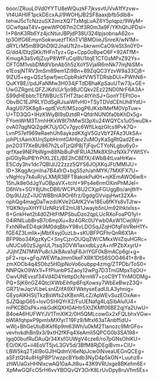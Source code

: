 boor/ZRuuL0Vd0YYTU8eWQuzkF7jkvsvtUVvA1fYzvw=
Vt4UAHllF1pckDEcxAJ/9WOHjJB2SF8aaxjbfb5dIb8=
tehwJ5cTcNzzuSX2imzXQ7TxMqLuAZ6Y5pIqpz/9WyM=
GCwfqaaT4V+gewWP067m2Ctf3R0m3a9F/YKhQhJPDsI=
I+P8nK3Rb6Yz4jcNturJBPjdP38U324lpjsobnaA62o=
tp3OIfG6EmynSokwuezfTKnTV1BMOiieJSnreX/wN1M=
dRYLrM5mB9QhD9l2JnaU1t2n+bkrwmCaO9/eSt3n0Y0=
G/dd4/DlzjSKk/fHFnTyz+Gp+Cpp0oBpeO6F+92ATfM=
KmugA3aSv6jZuyP8WfFuCqI8U1itqE1CTGsMPxZ92Ys=
OFTGM1vsbDMdlVbnAb5h5zXoY5VjalR6mNk77mjNiSM=
e1EosjNTRV3mSm89em1Zi9Bn+89ZqQC3YzvW9a33Cj8=
9lZU5+eg+QSz5pwfjwcCpbRskfVW5TDRsbDUi+PWhN8=
QuKYBE//pdJFaNMw3H034jFTdDBhaKpSauUTw73j+GE=
UwGZRgmLQFZJKdV/Jr1jo9BJCQkv2Ez22ND0NrF6A3A=
S99dHEbbtcTEfWBUcSTHT2tac4tYihSJ+GonYTEFtOo=
ObvBC1EJPRLYDdSgRJsaiWfvH0+TSyTDVdCEhUh8YdU=
AagU07SK8g8+qptEVcfl/MSzogP6JKxblMefM0VpTuw=
U+TD3QG+IHzKWiyBI9sDztdR+QfdrNUN0fa0bKhDx5g=
FYomWrM3T/mhHKxW8t7hMwSI3pXu24WQYCs1u05wuDk=
ovA07qgNQi2gdK7Uj/GCv7gyc6WflLkqzGlcs9Pvk7Q=
LvnP57ef969eRaehUh6aykzdKXgV5GzVbY2FAz3UkSA=
johPLtAamXUnjSpbHrmtGAHlpz2uMOyKaSgRtQad2Ew=
pn2O3T7XeBU867h2LoTjzQIP8jTjFqvCTYoNLgbu6y0=
qrfXae9NEPbWgm88NbBuPdFRUA2Mk8XShzNXk7YWtSY=
piG0iyRuPBYrPiXL2EL/BE2hC8EfX/4WbB4tLvaHrKw=
E5Cdy3hv1dc7QBlJ/J22zzz5QYS6JOjXKqJFt/MMIJU=
ID+3KqgAcjmIna7B4a1rD+bgS5zh/ahMYK/7MXlFX7U=
vNgHcy7k4uR/yLXMjR3BFT8akokPuKH+njKEmAWO6w8=
15hJk8e0dJgYuOBpaVX+tchI+9Ps4e6rmOXinPhMJeI=
D6hVs+SGY8jUhcDB6/WCPU8U2CXjpFGUggBo/anjthY=
0tp9UJzZ+lUCWBBnlA9Or6frz/0gdgGVvipjHwt32XA=
nphQg4magDaTwzdi/KVe2GAtK2Vw18Eu6fKYs8vTJtw=
YQKfklyuXHYFUzNRzVE2mU81Jwayb5nUm92IhkIxlss=
6+GnkHwt2t4d0ZHtFtMPSbuDzo2qpLUcRXoFoaPO1yI=
04iRNlLubBrsB7c6mpXu+8z4GRc0UYwb0AxW1CwjWjI=
FxhNRwED4qk9M0dqBbvY98vLDOSqJZqHOfqFbVReH1Y=
fGE4Z3Lmlik+jMbtXsyj0uzLb+sKUBFPGFhrQnR6X1A=
BFP9bo34KgzKyC+SnyCjznOUQqZW/CMkxWiIZquHGRc=
uNUCs60zSJgnUL7tsq3OVW1axxdbLyzA+nfPZbXxyrU=
JUjhfZN7MWPu8cIJkBAva1qF6JrIYGF0kBmACp6gi+g=
pF2+rqx+gFqJWEWfaJmm0keFXRK1DtS6SOO4641+8r8=
zmXOCb4q4SObz5H0jpNoVo6oubpp4zmg/ZTPDb/ToS0=
NNPQkO9Wx1l+FfPIunbP5Zaoy12wPg7D3TmGMpxTqOU=
CwvUNEvxsf34Vd4D4YettpDcNrmW7+coC9YTYnMODMg=
PQ+SjK6nGZ4QtcIXWbEihfip6FqXowsy7WbEeBwzZ3Q=
GR71/wJqcVLbeLsnIZ/ifA9XFWktyseEadULA3yhnig=
GEyoAlKHSIjTkzBsWfs2sKBxnRLcZ/ApWEvSuzEOxAw=
SJZQqpG65+lovOSHlQYrX2/FuUENafg4LqSibAluIU4=
mPKCBDsPk+mkGdKQXH0AHtr5XtZKMf06BE2qjYa2UwU=
B4oeA6HUFWYJV1TmXIK2/0H5QMLcowGx2xFQLbhxVGw=
bWlAfqhpxP9pmIxMXfyrT19Fz9/MtxI63aTAnbffidU=
wWj+BhGeUtuBiKkf6p9m63Wh/u0kM2Tlanozc9MrGFo=
vevhvkdhBn9x3/9xtH2fKFq4XeAmIi5QPCG0b3SA198=
Igq00bufRuDAuQr34XsfGUWgV4cze6/ro7pGNsOhlKU=
EO/0K/G+ii4EoVT5jvL3GV5d/3BfM8RjDEgiBvm+CIU=
LBW5kq2Tj4I9oGJlHQdmV/6eNpJcw0INveaUEGnQCEg=
aSFztQt4u8HgPBP1/wzpcBYbdb3NyD4p5kON+Luuhz8=
zhWUaGxHHNlxcwAQ10aAJt8u+43K9VRUxge8BKefm6E=
XpMwGQFcO5rH6vvYBOQvQY3OrK8LrUvDpy8ruVfm5Es=
